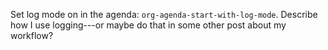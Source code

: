 Set log mode on in the agenda: `org-agenda-start-with-log-mode`.
Describe how I use logging---or maybe do that in some other post about my workflow?
